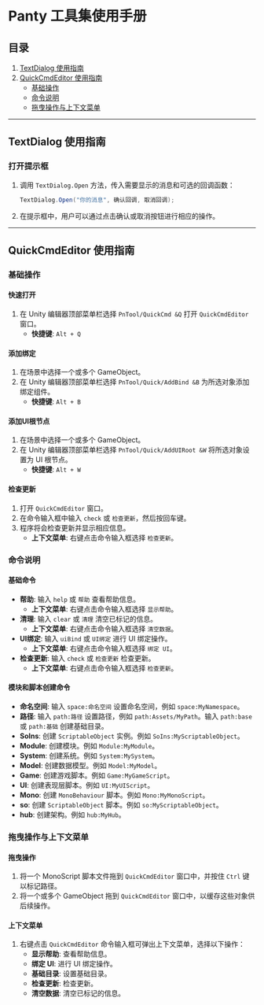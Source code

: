 # Panty 工具集使用手册

## 目录
1. [TextDialog 使用指南](#textdialog-使用指南)
2. [QuickCmdEditor 使用指南](#quickcmdeditor-使用指南)
   - [基础操作](#基础操作)
   - [命令说明](#命令说明)
   - [拖曳操作与上下文菜单](#拖曳操作与上下文菜单)

---

## TextDialog 使用指南

### 打开提示框
1. 调用 `TextDialog.Open` 方法，传入需要显示的消息和可选的回调函数：
   ```csharp
   TextDialog.Open("你的消息", 确认回调, 取消回调);
   ```
2. 在提示框中，用户可以通过点击确认或取消按钮进行相应的操作。

---

## QuickCmdEditor 使用指南

### 基础操作

#### 快速打开
1. 在 Unity 编辑器顶部菜单栏选择 `PnTool/QuickCmd &Q` 打开 `QuickCmdEditor` 窗口。
   - **快捷键**: `Alt + Q`

#### 添加绑定
1. 在场景中选择一个或多个 GameObject。
2. 在 Unity 编辑器顶部菜单栏选择 `PnTool/Quick/AddBind &B` 为所选对象添加绑定组件。
   - **快捷键**: `Alt + B`

#### 添加UI根节点
1. 在场景中选择一个或多个 GameObject。
2. 在 Unity 编辑器顶部菜单栏选择 `PnTool/Quick/AddUIRoot &W` 将所选对象设置为 UI 根节点。
   - **快捷键**: `Alt + W`

#### 检查更新
1. 打开 `QuickCmdEditor` 窗口。
2. 在命令输入框中输入 `check` 或 `检查更新`，然后按回车键。
3. 程序将会检查更新并显示相应信息。
   - **上下文菜单**: 右键点击命令输入框选择 `检查更新`。

### 命令说明

#### 基础命令
- **帮助**: 输入 `help` 或 `帮助` 查看帮助信息。
  - **上下文菜单**: 右键点击命令输入框选择 `显示帮助`。
- **清理**: 输入 `clear` 或 `清理` 清空已标记的信息。
  - **上下文菜单**: 右键点击命令输入框选择 `清空数据`。
- **UI绑定**: 输入 `uiBind` 或 `UI绑定` 进行 UI 绑定操作。
  - **上下文菜单**: 右键点击命令输入框选择 `绑定 UI`。
- **检查更新**: 输入 `check` 或 `检查更新` 检查更新。
  - **上下文菜单**: 右键点击命令输入框选择 `检查更新`。

#### 模块和脚本创建命令
- **命名空间**: 输入 `space:命名空间` 设置命名空间，例如 `space:MyNamespace`。
- **路径**: 输入 `path:路径` 设置路径，例如 `path:Assets/MyPath`。输入 `path:base` 或 `path:基础` 创建基础目录。
- **SoIns**: 创建 `ScriptableObject` 实例。例如 `SoIns:MyScriptableObject`。
- **Module**: 创建模块。例如 `Module:MyModule`。
- **System**: 创建系统。例如 `System:MySystem`。
- **Model**: 创建数据模型。例如 `Model:MyModel`。
- **Game**: 创建游戏脚本。例如 `Game:MyGameScript`。
- **UI**: 创建表现层脚本。例如 `UI:MyUIScript`。
- **Mono**: 创建 `MonoBehaviour` 脚本。例如 `Mono:MyMonoScript`。
- **so**: 创建 `ScriptableObject` 脚本。例如 `so:MyScriptableObject`。
- **hub**: 创建架构。例如 `hub:MyHub`。

### 拖曳操作与上下文菜单

#### 拖曳操作
1. 将一个 MonoScript 脚本文件拖到 `QuickCmdEditor` 窗口中，并按住 `Ctrl` 键以标记路径。
2. 将一个或多个 GameObject 拖到 `QuickCmdEditor` 窗口中，以缓存这些对象供后续操作。

#### 上下文菜单
1. 右键点击 `QuickCmdEditor` 命令输入框可弹出上下文菜单，选择以下操作：
   - **显示帮助**: 查看帮助信息。
   - **绑定 UI**: 进行 UI 绑定操作。
   - **基础目录**: 设置基础目录。
   - **检查更新**: 检查更新。
   - **清空数据**: 清空已标记的信息。

